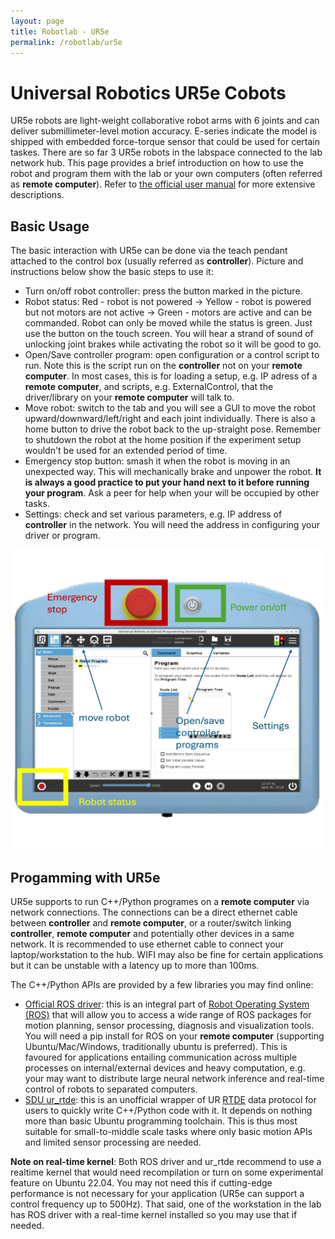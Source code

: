 ```yaml
---
layout: page
title: Robotlab - UR5e
permalink: /robotlab/ur5e
---
```


# Universal Robotics UR5e Cobots
UR5e robots are light-weight collaborative robot arms with 6 joints and can deliver submillimeter-level motion accuracy. E-series indicate the model is shipped with embedded force-torque sensor that could be used for certain taskes. There are so far 3 UR5e robots in the labspace connected to the lab network hub. This page provides a brief introduction on how to use the robot and program them with the lab or your own computers (often referred as __remote computer__). Refer to [the official user manual](https://www.universal-robots.com/download/manuals-e-seriesur20ur30/user/ur5e/59/user-manual-ur5e-e-series-sw-59-english-international-en/) for more extensive descriptions.

## Basic Usage
The basic interaction with UR5e can be done via the teach pendant attached to the control box (usually referred as __controller__). Picture and instructions below show the basic steps to use it:

* Turn on/off robot controller: press the button marked in the picture.
* Robot status: Red - robot is not powered -> Yellow - robot is powered but not motors are not active -> Green - motors are active and can be commanded. Robot can only be moved while the status is green. Just use the button on the touch screen. You will hear a strand of sound of unlocking joint brakes while activating the robot so it will be good to go.
* Open/Save controller program: open configuration or a control script to run. Note this is the script run on the __controller__ not on your __remote computer__. In most cases, this is for loading a setup, e.g. IP adress of a __remote computer__, and scripts, e.g. ExternalControl, that the driver/library on your __remote computer__ will talk to.
* Move robot: switch to the tab and you will see a GUI to move the robot upward/downward/left/right and each joint individually. There is also a home button to drive the robot back to the up-straight pose. Remember to shutdown the robot at the home position if the experiment setup wouldn't be used for an extended period of time. 
* Emergency stop button: smash it when the robot is moving in an unexpected way. This will mechanically brake and unpower the robot. __It is always a good practice to put your hand next to it before running your program__. Ask a peer for help when your will be occupied by other tasks.
* Settings: check and set various parameters, e.g. IP address of __controller__ in the network. You will need the address in configuring your driver or program. 

<div>
<img src="./_data/ur5eTeachPendant.png" width="640" height="480"/>
</div>

## Progamming with UR5e 
UR5e supports to run C++/Python programes on a __remote computer__ via network connections. The connections can be a direct ethernet cable between __controller__ and __remote computer__, or a router/switch linking __controller__, __remote computer__ and potentially other devices in a same network. It is recommended to use ethernet cable to connect your laptop/workstation to the hub. WIFI may also be fine for certain applications but it can be unstable with a latency up to more than 100ms.

The C++/Python APIs are provided by a few libraries you may find online:

* [Official ROS driver](https://github.com/UniversalRobots/Universal_Robots_ROS_Driver): this is an integral part of [Robot Operating System (ROS)](https://www.ros.org) that will allow you to access a wide range of ROS packages for motion planning, sensor processing, diagnosis and visualization tools. You will need a pip install for ROS on your __remote computer__ (supporting Ubuntu/Mac/Windows, traditionally ubuntu is preferred). This is favoured for applications entailing communication across multiple processes on internal/external devices and heavy computation, e.g. your may want to distribute large neural network inference and real-time control of robots to separated computers.   
* [SDU ur_rtde](https://gitlab.com/sdurobotics/ur_rtde): this is an unofficial wrapper of UR [RTDE](https://www.universal-robots.com/articles/ur/interface-communication/real-time-data-exchange-rtde-guide/) data protocol for users to quickly write C++/Python code with it. It depends on nothing more than basic Ubuntu programming toolchain. This is thus most suitable for small-to-middle scale tasks where only basic motion APIs and limited sensor processing are needed.

__Note on real-time kernel__: Both ROS driver and ur_rtde recommend to use a realtime kernel that would need recompilation or turn on some experimental feature on Ubuntu 22.04. You may not need this if cutting-edge performance is not necessary for your application (UR5e can support a control frequency up to 500Hz). That said, one of the workstation in the lab has ROS driver with a real-time kernel installed so you may use that if needed.  